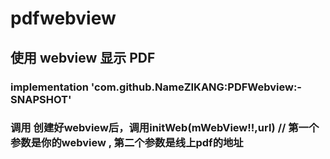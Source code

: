 # pdfwebview

## 使用 webview 显示 PDF

### implementation 'com.github.NameZIKANG:PDFWebview:-SNAPSHOT'
### 调用 创建好webview后，调用initWeb(mWebView!!,url) // 第一个参数是你的webview , 第二个参数是线上pdf的地址
